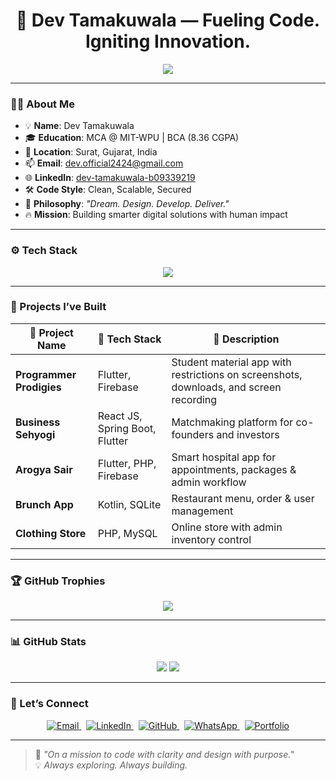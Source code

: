 <h1 align="center">🚀 Dev Tamakuwala — Fueling Code. Igniting Innovation.</h1>

<p align="center">
  <img src="https://readme-typing-svg.herokuapp.com?font=JetBrains+Mono&color=00F7FF&size=22&center=true&vCenter=true&lines=Full-Stack+Developer;Flutter+%2B+Firebase+Fanatic;Java+%7C+Spring+Boot+Explorer;Cloud+Security+Learner;MCA+Student+%40+MIT-WPU" />
</p>

---

### 🧑‍💻 About Me

- 💡 **Name**: Dev Tamakuwala  
- 🎓 **Education**: MCA @ MIT-WPU | BCA (8.36 CGPA)  
- 📍 **Location**: Surat, Gujarat, India  
- 📫 **Email**: [dev.official2424@gmail.com](mailto:dev.official2424@gmail.com)  
- 🌐 **LinkedIn**: [dev-tamakuwala-b09339219](https://www.linkedin.com/in/dev-tamakuwala-b09339219)  
- 🛠️ **Code Style**: Clean, Scalable, Secured  
- 💬 **Philosophy**: _"Dream. Design. Develop. Deliver."_  
- 🔥 **Mission**: Building smarter digital solutions with human impact

---

### ⚙️ Tech Stack

<div align="center">
  <img src="https://skillicons.dev/icons?i=java,kotlin,spring,flutter,dart,php,html,css,ts,js,react,mysql,firebase,mongodb" />
</div>

---

### 📱 Projects I’ve Built

| 🚀 Project Name         | 🧰 Tech Stack            | 📌 Description                                                                 |
|------------------------|--------------------------|--------------------------------------------------------------------------------|
| **Programmer Prodigies** | Flutter, Firebase        | Student material app with restrictions on screenshots, downloads, and screen recording |
| **Business Sehyogi**     | React JS, Spring Boot, Flutter    | Matchmaking platform for co-founders and investors                            |
| **Arogya Sair**          | Flutter, PHP, Firebase   | Smart hospital app for appointments, packages & admin workflow               |
| **Brunch App**           | Kotlin, SQLite           | Restaurant menu, order & user management                                      |
| **Clothing Store**       | PHP, MySQL               | Online store with admin inventory control                                     |

---

### 🏆 GitHub Trophies

<p align="center">
  <img src="https://github-profile-trophy.vercel.app/?username=DevTamakuwala&theme=radical&no-bg=true&no-frame=true&margin-w=15&column=7" />
</p>

---

### 📊 GitHub Stats

<div align="center">
  <img src="https://github-readme-stats.vercel.app/api?username=DevTamakuwala&show_icons=true&theme=tokyonight&count_private=true" />
  <img src="https://github-readme-stats.vercel.app/api/top-langs/?username=DevTamakuwala&layout=compact&theme=tokyonight" />
</div>

---

### 🤝 Let’s Connect

<p align="center">
  <a href="mailto:dev.official2424@gmail.com" target="_blank">
    <img src="https://img.shields.io/badge/Email-EA4335?style=for-the-badge&logo=gmail&logoColor=white" alt="Email" />
  </a>
  &nbsp;
  <a href="https://www.linkedin.com/in/dev-tamakuwala-b09339219" target="_blank">
    <img src="https://img.shields.io/badge/LinkedIn-0A66C2?style=for-the-badge&logo=linkedin&logoColor=white" alt="LinkedIn" />
  </a>
  &nbsp;
  <a href="https://github.com/DevTamakuwala" target="_blank">
    <img src="https://img.shields.io/badge/GitHub-181717?style=for-the-badge&logo=github&logoColor=white" alt="GitHub" />
  </a>
  &nbsp;
  <a href="https://wa.me/919016204659" target="_blank">
    <img src="https://img.shields.io/badge/WhatsApp-25D366?style=for-the-badge&logo=whatsapp&logoColor=white" alt="WhatsApp" />
  </a>
  &nbsp;
  <a href="https://devtamakuwala.github.io" target="_blank">
    <img src="https://img.shields.io/badge/Portfolio-111111?style=for-the-badge&logo=vercel&logoColor=white" alt="Portfolio" />
  </a>
</p>

---

> 🧠 _"On a mission to code with clarity and design with purpose."_  
> 💡 _Always exploring. Always building._

